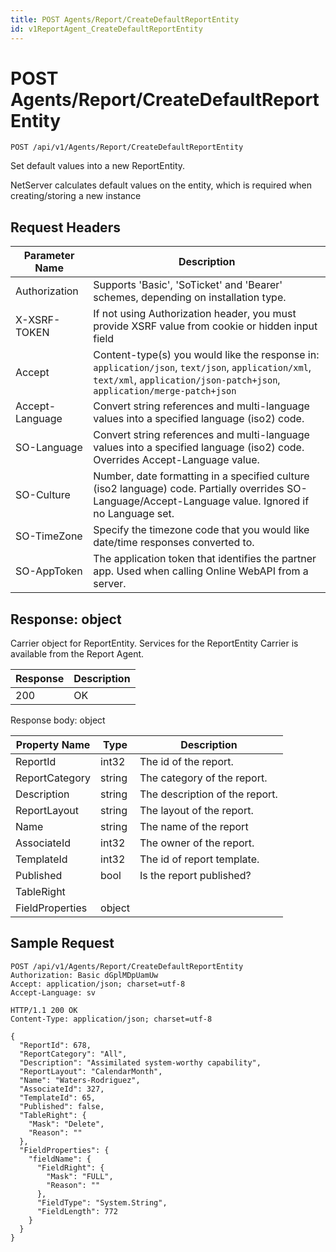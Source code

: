 ```yaml
---
title: POST Agents/Report/CreateDefaultReportEntity
id: v1ReportAgent_CreateDefaultReportEntity
---
```


# POST Agents/Report/CreateDefaultReportEntity

```http
POST /api/v1/Agents/Report/CreateDefaultReportEntity
```

Set default values into a new ReportEntity.

NetServer calculates default values on the entity, which is required when creating/storing a new instance






## Request Headers

| Parameter Name | Description |
|----------------|-------------|
| Authorization  | Supports 'Basic', 'SoTicket' and 'Bearer' schemes, depending on installation type. |
| X-XSRF-TOKEN   | If not using Authorization header, you must provide XSRF value from cookie or hidden input field |
| Accept         | Content-type(s) you would like the response in: `application/json`, `text/json`, `application/xml`, `text/xml`, `application/json-patch+json`, `application/merge-patch+json` |
| Accept-Language | Convert string references and multi-language values into a specified language (iso2) code. |
| SO-Language | Convert string references and multi-language values into a specified language (iso2) code. Overrides Accept-Language value. |
| SO-Culture | Number, date formatting in a specified culture (iso2 language) code. Partially overrides SO-Language/Accept-Language value. Ignored if no Language set. |
| SO-TimeZone | Specify the timezone code that you would like date/time responses converted to. |
| SO-AppToken | The application token that identifies the partner app. Used when calling Online WebAPI from a server. |


## Response: object

Carrier object for ReportEntity.
Services for the ReportEntity Carrier is available from the <see cref="T:SuperOffice.CRM.Services.IReportAgent">Report Agent</see>.

| Response | Description |
|----------------|-------------|
| 200 | OK |

Response body: object

| Property Name | Type |  Description |
|----------------|------|--------------|
| ReportId | int32 | The id of the report. |
| ReportCategory | string | The category of the report. |
| Description | string | The description of the report. |
| ReportLayout | string | The layout of the report. |
| Name | string | The name of the report |
| AssociateId | int32 | The owner of the report. |
| TemplateId | int32 | The id of report template. |
| Published | bool | Is the report published? |
| TableRight |  |  |
| FieldProperties | object |  |

## Sample Request

```http!
POST /api/v1/Agents/Report/CreateDefaultReportEntity
Authorization: Basic dGplMDpUamUw
Accept: application/json; charset=utf-8
Accept-Language: sv
```

```http_
HTTP/1.1 200 OK
Content-Type: application/json; charset=utf-8

{
  "ReportId": 678,
  "ReportCategory": "All",
  "Description": "Assimilated system-worthy capability",
  "ReportLayout": "CalendarMonth",
  "Name": "Waters-Rodriguez",
  "AssociateId": 327,
  "TemplateId": 65,
  "Published": false,
  "TableRight": {
    "Mask": "Delete",
    "Reason": ""
  },
  "FieldProperties": {
    "fieldName": {
      "FieldRight": {
        "Mask": "FULL",
        "Reason": ""
      },
      "FieldType": "System.String",
      "FieldLength": 772
    }
  }
}
```
